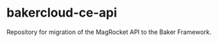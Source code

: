 bakercloud-ce-api
=================

Repository for migration of the MagRocket API to the Baker Framework.
